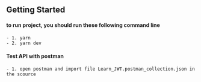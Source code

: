 ## Getting Started

#### to run project, you should run these following command line

    - 1. yarn
    - 2. yarn dev

#### Test API with postman

    - 1. open postman and import file Learn_JWT.postman_collection.json in the scource
